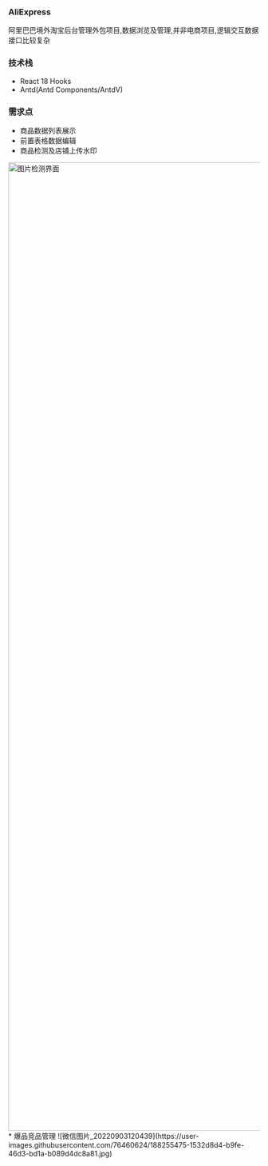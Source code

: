 ### AliExpress
阿里巴巴境外淘宝后台管理外包项目,数据浏览及管理,并非电商项目,逻辑交互数据接口比较复杂
### 技术栈
* React 18 Hooks
* Antd(Antd Components/AntdV)
### 需求点
* 商品数据列表展示
* 前置表格数据编辑
* 商品检测及店铺上传水印
<img width="1939" alt="图片检测界面" src="https://user-images.githubusercontent.com/76460624/188255510-40238f00-23d1-40b1-86ff-adbc5f3b4358.png">
* 爆品竞品管理
![微信图片_20220903120439](https://user-images.githubusercontent.com/76460624/188255475-1532d8d4-b9fe-46d3-bd1a-b089d4dc8a81.jpg)
